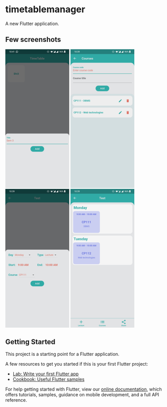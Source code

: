 # timetablemanager

A new Flutter application.

## Few screenshots

<img src="https://raw.githubusercontent.com/meetpatel5720/app-screens/master/app-screens/timetablemanager/Screenshot1.jpg?raw=true" width="200px" >
<img src="https://raw.githubusercontent.com/meetpatel5720/app-screens/master/app-screens/timetablemanager/Screenshot2.jpg?raw=true" width="200px" >
<img src="https://raw.githubusercontent.com/meetpatel5720/app-screens/master/app-screens/timetablemanager/Screenshot3.jpg?raw=true" width="200px" >
<img src="https://raw.githubusercontent.com/meetpatel5720/app-screens/master/app-screens/timetablemanager/Screenshot4.jpg?raw=true" width="200px" >

## Getting Started

This project is a starting point for a Flutter application.

A few resources to get you started if this is your first Flutter project:

- [Lab: Write your first Flutter app](https://flutter.dev/docs/get-started/codelab)
- [Cookbook: Useful Flutter samples](https://flutter.dev/docs/cookbook)

For help getting started with Flutter, view our
[online documentation](https://flutter.dev/docs), which offers tutorials,
samples, guidance on mobile development, and a full API reference.
